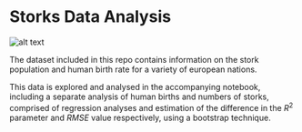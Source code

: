 # Storks Data Analysis

![alt text]([https://hpccsystems.com/sites/default/files/inline-images/kmeansblog_0.jpg](https://cdn.mos.cms.futurecdn.net/VuiMqoWnAgeWsncNNcKwrF-1200-80.jpg))

The dataset included in this repo contains information on the stork population and human birth rate for a variety of european nations.

This data is explored and analysed in the accompanying notebook, including a separate analysis of human births and numbers of storks, comprised of regression analyses and estimation of the difference in the $R^2$ parameter and $RMSE$ value respectively, using a bootstrap technique.
